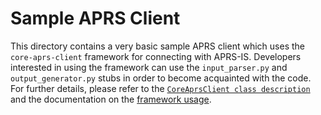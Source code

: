 # Sample APRS Client

This directory contains a very basic sample APRS client which uses the `core-aprs-client` framework for connecting with APRS-IS. Developers interested in using the framework can use the `input_parser.py` and `output_generator.py` stubs in order to become acquainted with the code. For further details, please refer to the [`CoreAprsClient class description`](/docs/coreaprsclient_class.md) and the documentation on the [framework usage](/docs/framework_usage).
